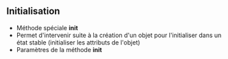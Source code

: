 ## Initialisation

+ Méthode spéciale __init__
+ Permet d'intervenir suite à la création d'un objet pour l'initialiser dans un état stable (initialiser les attributs de l'objet)
+ Paramètres de la méthode __init__

